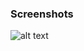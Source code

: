 ### Screenshots

![alt text](https://github.com/andreiseverin/WeaponMod-guns-backup/blob/main/wpn_m249/M249.png?raw=true)